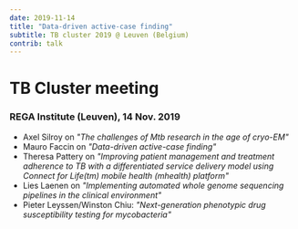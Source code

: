 ```yaml
---
date: 2019-11-14
title: "Data-driven active-case finding"
subtitle: TB cluster 2019 @ Leuven (Belgium)
contrib: talk
---
```


# TB Cluster meeting

### REGA Institute (Leuven), 14 Nov. 2019

* Axel Silroy on _"The challenges of Mtb research in the age of cryo-EM"_
* Mauro Faccin on _"Data-driven active-case finding"_
* Theresa Pattery on _"Improving patient management and treatment adherence to TB with a differentiated service delivery model using Connect for Life(tm) mobile health (mhealth) platform"_
* Lies Laenen on _"Implementing automated whole genome sequencing pipelines in the clinical environment"_
* Pieter Leyssen/Winston Chiu: _"Next-generation phenotypic drug susceptibility testing for mycobacteria"_

